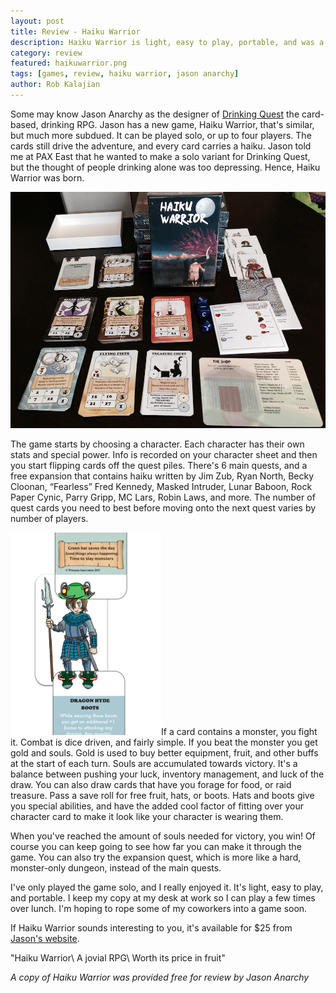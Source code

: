 ```yaml
---
layout: post
title: Review - Haiku Warrior
description: Haiku Warrior is light, easy to play, portable, and was a pleasure to review.
category: review
featured: haikuwarrior.png
tags: [games, review, haiku warrior, jason anarchy]
author: Rob Kalajian
---
```


Some may know Jason Anarchy as the designer of [Drinking Quest](http://www.drinkingquest.com/games/drinking-quest-journey-into-draught-preorder-price-5-off) the card-based, drinking RPG. Jason has a new game, Haiku Warrior, that's similar, but much more subdued. It can be played solo, or up to four players. The cards still drive the adventure, and every card carries a haiku. Jason told me at PAX East that he wanted to make a solo variant for Drinking Quest, but the thought of people drinking alone was too depressing. Hence, Haiku Warrior was born.

![Haiku Warrior](/images/haikuwarrior/haiku-contents.jpg)

The game starts by choosing a character. Each character has their own stats and special power. Info is recorded on your character sheet and then you start flipping cards off the quest piles. There's 6 main quests, and a free expansion that contains haiku written by Jim Zub, Ryan North, Becky Cloonan, “Fearless” Fred Kennedy, Masked Intruder, Lunar Baboon, Rock Paper Cynic, Parry Gripp, MC Lars, Robin Laws, and more. The number of quest cards you need to best before moving onto the next quest varies by number of players.

<img class="float-right" src="/images/haikuwarrior/haiku-hats.png"/>If a card contains a monster, you fight it. Combat is dice driven, and fairly simple. If you beat the monster you get gold and souls. Gold is used to buy better equipment, fruit, and other buffs at the start of each turn. Souls are accumulated towards victory. It's a balance between pushing your luck, inventory management, and luck of the draw. You can also draw cards that have you forage for food, or raid treasure. Pass a save roll for free fruit, hats, or boots. Hats and boots give you special abilities, and have the added cool factor of fitting over your character card to make it look like your character is wearing them.

When you've reached the amount of souls needed for victory, you win! Of course you can keep going to see how far you can make it through the game. You can also try the expansion quest, which is more like a hard, monster-only dungeon, instead of the main quests.

I've only played the game solo, and I really enjoyed it. It's light, easy to play, and portable. I keep my copy at my desk at work so I can play a few times over lunch. I'm hoping to rope some of my coworkers into a game soon.

If Haiku Warrior sounds interesting to you, it's available for $25 from [Jason's website](http://www.drinkingquest.com/games/haiku-warrior).

"Haiku Warrior\\
A jovial RPG\\
Worth its price in fruit"

*A copy of Haiku Warrior was provided free for review by Jason Anarchy*
